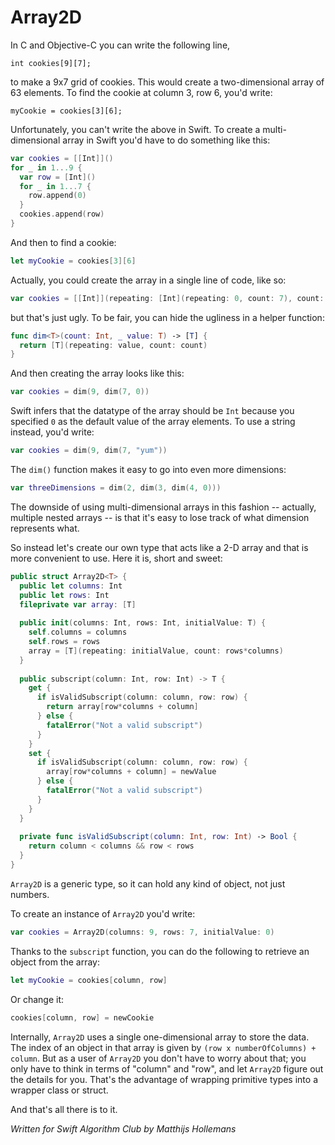 # Array2D

In C and Objective-C you can write the following line,

	int cookies[9][7];
	
to make a 9x7 grid of cookies. This would create a two-dimensional array of 63 elements. To find the cookie at column 3, row 6, you'd write:

	myCookie = cookies[3][6];
	
Unfortunately, you can't write the above in Swift. To create a multi-dimensional array in Swift you'd have to do something like this:

```swift
var cookies = [[Int]]()
for _ in 1...9 {
  var row = [Int]()
  for _ in 1...7 {
    row.append(0)
  }
  cookies.append(row)
}
```

And then to find a cookie:

```swift
let myCookie = cookies[3][6]
```

Actually, you could create the array in a single line of code, like so:

```swift
var cookies = [[Int]](repeating: [Int](repeating: 0, count: 7), count: 9)
```

but that's just ugly. To be fair, you can hide the ugliness in a helper function:

```swift
func dim<T>(count: Int, _ value: T) -> [T] {
  return [T](repeating: value, count: count)
}
```

And then creating the array looks like this:

```swift
var cookies = dim(9, dim(7, 0))
```

Swift infers that the datatype of the array should be `Int` because you specified `0` as the default value of the array elements. To use a string instead, you'd write:

```swift
var cookies = dim(9, dim(7, "yum"))
```

The `dim()` function makes it easy to go into even more dimensions:

```swift
var threeDimensions = dim(2, dim(3, dim(4, 0)))
```

The downside of using multi-dimensional arrays in this fashion -- actually, multiple nested arrays -- is that it's easy to lose track of what dimension represents what.

So instead let's create our own type that acts like a 2-D array and that is more convenient to use. Here it is, short and sweet:

```swift
public struct Array2D<T> {
  public let columns: Int
  public let rows: Int
  fileprivate var array: [T]
  
  public init(columns: Int, rows: Int, initialValue: T) {
    self.columns = columns
    self.rows = rows
    array = [T](repeating: initialValue, count: rows*columns)
  }
  
  public subscript(column: Int, row: Int) -> T {
    get {
      if isValidSubscript(column: column, row: row) {
        return array[row*columns + column]
      } else {
        fatalError("Not a valid subscript")
      }
    }
    set {
      if isValidSubscript(column: column, row: row) {
        array[row*columns + column] = newValue
      } else {
        fatalError("Not a valid subscript")
      }
    }
  }
  
  private func isValidSubscript(column: Int, row: Int) -> Bool {
    return column < columns && row < rows
  }
}
```

`Array2D` is a generic type, so it can hold any kind of object, not just numbers.

To create an instance of `Array2D` you'd write:

```swift
var cookies = Array2D(columns: 9, rows: 7, initialValue: 0)
```

Thanks to the `subscript` function, you can do the following to retrieve an object from the array:

```swift
let myCookie = cookies[column, row]
```

Or change it:

```swift
cookies[column, row] = newCookie
```

Internally, `Array2D` uses a single one-dimensional array to store the data. The index of an object in that array is given by `(row x numberOfColumns) + column`. But as a user of `Array2D` you don't have to worry about that; you only have to think in terms of "column" and "row", and let `Array2D` figure out the details for you. That's the advantage of wrapping primitive types into a wrapper class or struct.

And that's all there is to it.

*Written for Swift Algorithm Club by Matthijs Hollemans*
